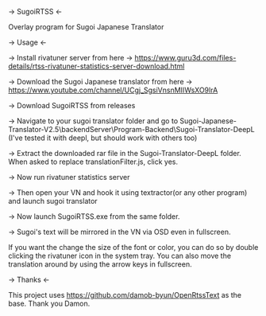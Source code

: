 -> SugoiRTSS <-

Overlay program for Sugoi Japanese Translator <br/>

-> Usage <-

-> Install rivatuner server from here -> https://www.guru3d.com/files-details/rtss-rivatuner-statistics-server-download.html

-> Download the Sugoi Japanese translator from here -> https://www.youtube.com/channel/UCgj_SgsiVnsnMIIWsXO9lrA

-> Download SugoiRTSS from releases

-> Navigate to your sugoi translator folder and go to Sugoi-Japanese-Translator-V2.5\backendServer\Program-Backend\Sugoi-Translator-DeepL (I've tested it with deepl, but should work with others too)

-> Extract the downloaded rar file in the Sugoi-Translator-DeepL folder. When asked to replace translationFilter.js, click yes.

-> Now run rivatuner statistics server

-> Then open your VN and hook it using textractor(or any other program) and launch sugoi translator

-> Now launch SugoiRTSS.exe from the same folder.

-> Sugoi's text will be mirrored in the VN via OSD even in fullscreen.

If you want the change the size of the font or color, you can do so by double clicking the rivatuner icon in the system tray. You can also move the translation around by using the arrow keys in fullscreen.

-> Thanks <-

This project uses https://github.com/damob-byun/OpenRtssText as the base. Thank you Damon.

